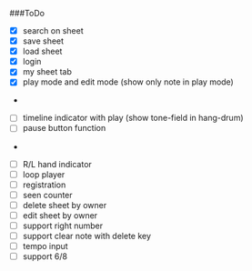 ###ToDo
- [x] search on sheet
- [x] save sheet
- [x] load sheet
- [x] login
- [x] my sheet tab
- [x] play mode and edit mode  (show only note in play mode)
- 
- [ ] timeline indicator with play (show tone-field in hang-drum)
- [ ] pause button function
- 
- [ ] R/L hand indicator
- [ ] loop player
- [ ] registration
- [ ] seen counter
- [ ] delete sheet by owner
- [ ] edit sheet by owner
- [ ] support right number
- [ ] support clear note with delete key
- [ ] tempo input
- [ ] support 6/8